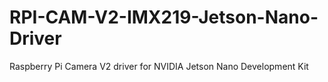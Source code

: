 # RPI-CAM-V2-IMX219-Jetson-Nano-Driver
Raspberry Pi Camera V2 driver for NVIDIA Jetson Nano Development Kit
